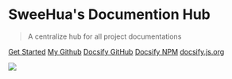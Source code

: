 # SweeHua's Documention Hub

> A centralize hub for all project documentations

[Get Started](#main)
[My Github](https://github.com/sweehualaw/docs)
[Docsify GitHub](https://github.com/jhildenbiddle/docsify-themeable)
[Docsify NPM](https://www.npmjs.com/package/docsify-themeable)
[docsify.js.org](https://docsify.js.org)


<!-- background image -->

![](https://github.com/sweehualaw/docs/assets/143031079/719457cd-0880-44be-88c9-a60c4e0a356a)
